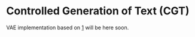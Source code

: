 # Controlled Generation of Text (CGT)
VAE implementation based on [1] will be here soon.

[1]: https://arxiv.org/abs/1703.00955 "Zhiting Hu et al.: Toward Controlled Generation of Text"

